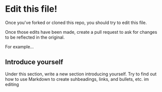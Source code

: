 # Edit this file!

Once you've forked or cloned this repo, you should try to edit this file. 

Once those edits have been made, create a pull request to ask for changes to be reflected in the original.

For example...

## Introduce yourself

Under this section, write a new section introducing yourself. Try to find out how to use Markdown to create suhbeadings, links, and bullets, etc.
im editing 
